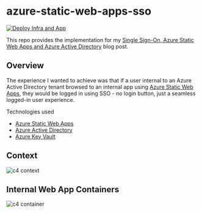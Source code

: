 # azure-static-web-apps-sso

[![Deploy Infra and App](https://github.com/rick-roche/azure-static-web-apps-sso/actions/workflows/deploy.yaml/badge.svg)](https://github.com/rick-roche/azure-static-web-apps-sso/actions/workflows/deploy.yaml)

This repo provides the implementation for my [Single Sign-On, Azure Static Web Apps and Azure Active Directory](https://www.rickroche.com/2022/03/single-sign-on-azure-static-web-apps-and-azure-active-directory/) blog post.

## Overview

The experience I wanted to achieve was that if a user internal to an Azure Active Directory tenant browsed to an internal app using [Azure Static Web Apps](https://azure.microsoft.com/en-us/services/app-service/static/), they would be logged in using SSO - no login button, just a seamless logged-in user experience.

Technologies used
* [Azure Static Web Apps](https://azure.microsoft.com/en-us/services/app-service/static/)
* [Azure Active Directory](https://azure.microsoft.com/en-us/services/active-directory/)
* [Azure Key Vault](https://azure.microsoft.com/en-us/services/key-vault/)

## Context

![c4 context](https://www.plantuml.com/plantuml/proxy?cache=no&src=https://raw.githubusercontent.com/rick-roche/azure-static-web-apps-sso/main/docs/diagrams/context.puml "Context")

## Internal Web App Containers

![c4 container](https://www.plantuml.com/plantuml/proxy?cache=no&src=https://raw.githubusercontent.com/rick-roche/azure-static-web-apps-sso/main/docs/diagrams/container-webapp.puml "Internal Web App")
